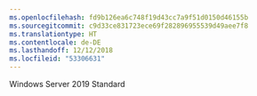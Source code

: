 ```yaml
---
ms.openlocfilehash: fd9b126ea6c748f19d43cc7a9f51d0150d46155b
ms.sourcegitcommit: c9d33ce831723ece69f282896955539d49aee7f8
ms.translationtype: HT
ms.contentlocale: de-DE
ms.lasthandoff: 12/12/2018
ms.locfileid: "53306631"
---
```

Windows Server 2019 Standard
